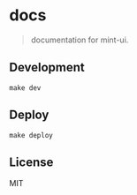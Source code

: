 # docs
> documentation for mint-ui.

## Development
```shell
make dev
```

## Deploy
```shell
make deploy
```

## License
MIT
